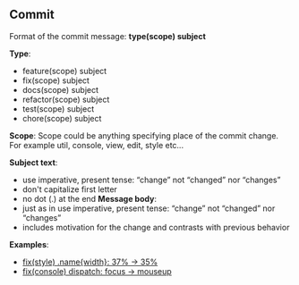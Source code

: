 ## Commit

Format of the commit message: **type(scope) subject**

**Type**:

- feature(scope) subject
- fix(scope) subject
- docs(scope) subject
- refactor(scope) subject
- test(scope) subject
- chore(scope) subject

**Scope**:
Scope could be anything specifying place of the commit change.
For example util, console, view, edit, style etc...

**Subject text**:

- use imperative, present tense: “change” not “changed” nor “changes”
- don't capitalize first letter
- no dot (.) at the end
  **Message body**:
- just as in <subject> use imperative, present tense: “change” not “changed” nor “changes”
- includes motivation for the change and contrasts with previous behavior

**Examples**:

- [fix(style) .name{width}: 37% -> 35%](https://github.com/coderaiser/cloudcmd/commit/94b0642e3990c17b3a0ee3efeb75f343e1e7c050)
- [fix(console) dispatch: focus -> mouseup](https://github.com/coderaiser/cloudcmd/commit/f41ec5058d1411e86a881f8e8077e0572e0409ec)
